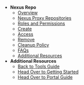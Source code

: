 - **Nexus Repo**
  - [Overview](nexus-repository/nexus-repo-overview)
  - [Nexus Proxy Repositories](nexus-repository/nexus-repository)
  - [Roles and Permissions](nexus-repository/nexus-repo-roles-and-permissions)
  - [Create](nexus-repository/nexus-repo-configure)
  - [Access](nexus-repository/nexus-repo-access)
  - [Remove](nexus-repository/nexus-repo-remove)
  - [Cleanup Policy](nexus-repository/nexus-repo-clean-up-policy)
  - [FAQs](nexus-repository/nexus-repo-faqs)  
  - [Additional Resources](nexus-repository/nexus-repo-additional-resources)
- **Additional Resources**
  - [Back to Tools Guide](https://docs.developer.tech.gov.sg/docs/ship-hats-tools-guide/#/tools-overview)
  - [Head Over to Getting Started](https://docs.developer.tech.gov.sg/docs/ship-hats-getting-started-guide/#/)
  - [Head Over to Portal Guide](https://docs.developer.tech.gov.sg/docs/ship-hats-portal-guide/#/ship-hats-portal-overview)